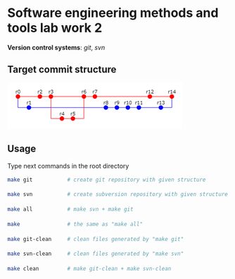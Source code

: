 # Software engineering methods and tools lab work 2

**Version control systems**: *git*, *svn*

## Target commit structure

![target structure](/files/target.png)

## Usage

Type next commands in the root directory

```bash
make git           # create git repository with given structure

make svn           # create subversion repository with given structure

make all           # make svn + make git

make               # the same as "make all"

make git-clean     # clean files generated by "make git"

make svn-clean     # clean files generated by "make svn"

make clean         # make git-clean + make svn-clean
```